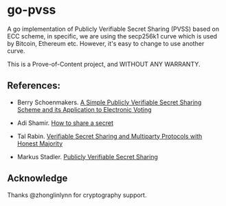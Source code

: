 # go-pvss

A go implementation of Publicly Verifiable Secret Sharing (PVSS) based on ECC scheme, in specific, we are using the secp256k1 curve which is used by Bitcoin, Ethereum etc. However, it's easy to change to use another curve.

This is a Prove-of-Content project, and WITHOUT ANY WARRANTY.

## References:

- Berry Schoenmakers. [A Simple Publicly Verifiable Secret Sharing Scheme and its Application to Electronic Voting](https://www.win.tue.nl/~berry/papers/crypto99.pdf)

- Adi Shamir. [How to share a secret](http://users.cms.caltech.edu/~vidick/teaching/101_crypto/Shamir1979.pdf)

- Tal Rabin. [Verifiable Secret Sharing and Multiparty Protocols with Honest Majority](https://www.cs.umd.edu/users/gasarch/TOPICS/secretsharing/rabinVSS.pdf)

- Markus Stadler. [Publicly Verifiable Secret Sharing](https://link.springer.com/content/pdf/10.1007%2F3-540-68339-9_17.pdf)

## Acknowledge

Thanks @zhonglinlynn for cryptography support.

